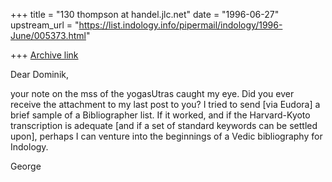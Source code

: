 +++
title = "130 thompson at handel.jlc.net"
date = "1996-06-27"
upstream_url = "https://list.indology.info/pipermail/indology/1996-June/005373.html"

+++
[Archive link](https://list.indology.info/pipermail/indology/1996-June/005373.html)

Dear Dominik,

your note on the mss of the yogasUtras caught my eye.  Did you ever receive
the attachment to my last post to you?  I tried to send [via Eudora] a
brief sample of a Bibliographer list.  If it worked, and if the
Harvard-Kyoto transcription is adequate [and if a set of standard keywords
can be settled upon], perhaps I can venture into the beginnings of a Vedic
bibliography for Indology.

George






